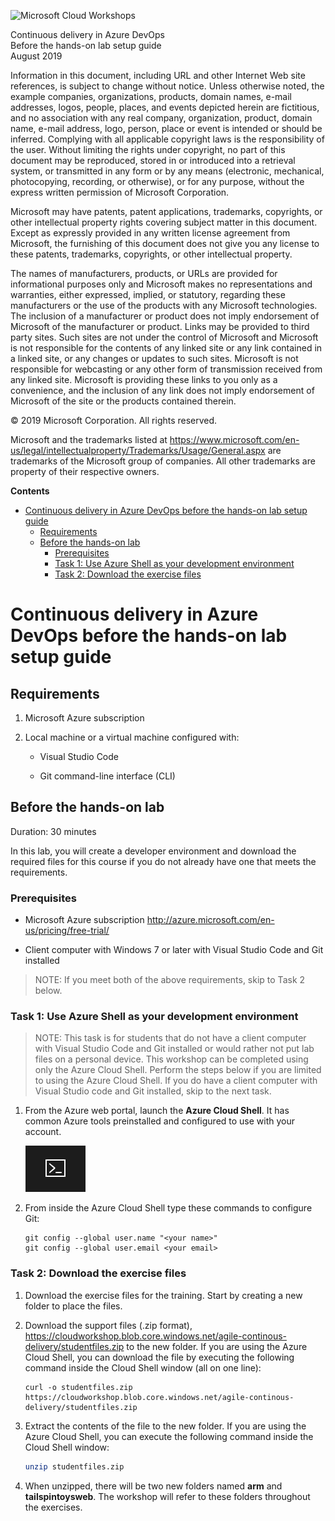 ![](https://github.com/Microsoft/MCW-Template-Cloud-Workshop/raw/master/Media/ms-cloud-workshop.png "Microsoft Cloud Workshops")

<div class="MCWHeader1">
Continuous delivery in Azure DevOps
</div>

<div class="MCWHeader2">
Before the hands-on lab setup guide
</div>

<div class="MCWHeader3">
August 2019
</div>


Information in this document, including URL and other Internet Web site references, is subject to change without notice. Unless otherwise noted, the example companies, organizations, products, domain names, e-mail addresses, logos, people, places, and events depicted herein are fictitious, and no association with any real company, organization, product, domain name, e-mail address, logo, person, place or event is intended or should be inferred. Complying with all applicable copyright laws is the responsibility of the user. Without limiting the rights under copyright, no part of this document may be reproduced, stored in or introduced into a retrieval system, or transmitted in any form or by any means (electronic, mechanical, photocopying, recording, or otherwise), or for any purpose, without the express written permission of Microsoft Corporation.

Microsoft may have patents, patent applications, trademarks, copyrights, or other intellectual property rights covering subject matter in this document. Except as expressly provided in any written license agreement from Microsoft, the furnishing of this document does not give you any license to these patents, trademarks, copyrights, or other intellectual property.

The names of manufacturers, products, or URLs are provided for informational purposes only and Microsoft makes no representations and warranties, either expressed, implied, or statutory, regarding these manufacturers or the use of the products with any Microsoft technologies. The inclusion of a manufacturer or product does not imply endorsement of Microsoft of the manufacturer or product. Links may be provided to third party sites. Such sites are not under the control of Microsoft and Microsoft is not responsible for the contents of any linked site or any link contained in a linked site, or any changes or updates to such sites. Microsoft is not responsible for webcasting or any other form of transmission received from any linked site. Microsoft is providing these links to you only as a convenience, and the inclusion of any link does not imply endorsement of Microsoft of the site or the products contained therein.

© 2019 Microsoft Corporation. All rights reserved.

Microsoft and the trademarks listed at <https://www.microsoft.com/en-us/legal/intellectualproperty/Trademarks/Usage/General.aspx> are trademarks of the Microsoft group of companies. All other trademarks are property of their respective owners.

**Contents**

<!-- TOC -->

- [Continuous delivery in Azure DevOps before the hands-on lab setup guide](#continuous-delivery-in-azure-devops-before-the-hands-on-lab-setup-guide)
  - [Requirements](#requirements)
  - [Before the hands-on lab](#before-the-hands-on-lab)
    - [Prerequisites](#prerequisites)
    - [Task 1: Use Azure Shell as your development environment](#task-1-use-azure-shell-as-your-development-environment)
    - [Task 2: Download the exercise files](#task-2-download-the-exercise-files)

<!-- /TOC -->

# Continuous delivery in Azure DevOps before the hands-on lab setup guide

## Requirements

1.  Microsoft Azure subscription

2.  Local machine or a virtual machine configured with:

    -   Visual Studio Code

    -   Git command-line interface (CLI)

## Before the hands-on lab

Duration: 30 minutes

In this lab, you will create a developer environment and download the required files for this course if you do not already have one that meets the requirements.

### Prerequisites

-   Microsoft Azure subscription <http://azure.microsoft.com/en-us/pricing/free-trial/>

-   Client computer with Windows 7 or later with Visual Studio Code and Git installed

>NOTE: If you meet both of the above requirements, skip to Task 2 below.

### Task 1: Use Azure Shell as your development environment

>NOTE: This task is for students that do not have a client computer with Visual Studio Code and Git installed or would rather not put lab files on a personal device. This workshop can be completed using only the Azure Cloud Shell. Perform the steps below if you are limited to using the Azure Cloud Shell. If you do have a client computer with Visual Studio code and Git installed, skip to the next task.

1.  From the Azure web portal, launch the **Azure Cloud Shell**. It has common Azure tools preinstalled and configured to use with your account.

    ![This is a screenshot of a icon used to launch the Azure Cloud Shell from the Azure Portal.](images/Setup/image3.png "Azure Cloud Shell launch icon")

2.  From inside the Azure Cloud Shell type these commands to configure Git:

    ```
    git config --global user.name "<your name>"
    git config --global user.email <your email>
    ```

### Task 2: Download the exercise files

1.  Download the exercise files for the training. Start by creating a new folder to place the files.

2.  Download the support files (.zip format), https://cloudworkshop.blob.core.windows.net/agile-continous-delivery/studentfiles.zip to the new folder. If you are using the Azure Cloud Shell, you can download the file by executing the following command inside the Cloud Shell window (all on one line):

    ```
    curl -o studentfiles.zip https://cloudworkshop.blob.core.windows.net/agile-continous-delivery/studentfiles.zip
    ```

3.  Extract the contents of the file to the new folder. If you are using the Azure Cloud Shell, you can execute the following command inside the Cloud Shell window:

    ```bash
    unzip studentfiles.zip
    ```

4. When unzipped, there will be two new folders named **arm** and **tailspintoysweb**. The workshop will refer to these folders throughout the exercises.
